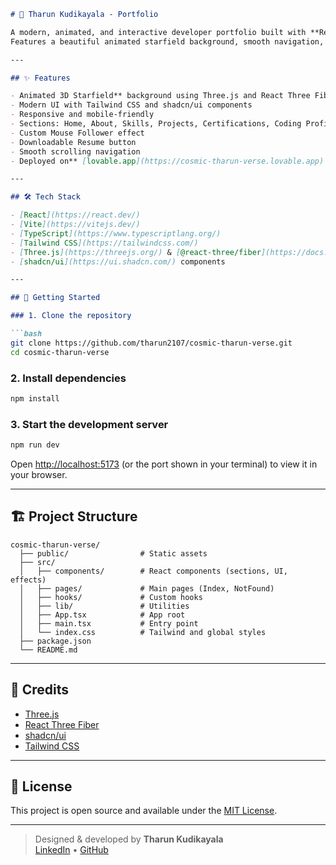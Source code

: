 

```markdown
# 🚀 Tharun Kudikayala - Portfolio

A modern, animated, and interactive developer portfolio built with **React**, **Vite**, **TypeScript**, **Tailwind CSS**, and **Three.js** (via @react-three/fiber).  
Features a beautiful animated starfield background, smooth navigation, and responsive design.

---

## ✨ Features

- Animated 3D Starfield** background using Three.js and React Three Fiber
- Modern UI with Tailwind CSS and shadcn/ui components
- Responsive and mobile-friendly
- Sections: Home, About, Skills, Projects, Certifications, Coding Profiles, Contact
- Custom Mouse Follower effect
- Downloadable Resume button
- Smooth scrolling navigation
- Deployed on** [lovable.app](https://cosmic-tharun-verse.lovable.app) (or your deployment URL)

---

## 🛠️ Tech Stack

- [React](https://react.dev/)
- [Vite](https://vitejs.dev/)
- [TypeScript](https://www.typescriptlang.org/)
- [Tailwind CSS](https://tailwindcss.com/)
- [Three.js](https://threejs.org/) & [@react-three/fiber](https://docs.pmnd.rs/react-three-fiber/getting-started/introduction)
- [shadcn/ui](https://ui.shadcn.com/) components

---

## 🚀 Getting Started

### 1. Clone the repository

```bash
git clone https://github.com/tharun2107/cosmic-tharun-verse.git
cd cosmic-tharun-verse
```

### 2. Install dependencies

```bash
npm install
```

### 3. Start the development server

```bash
npm run dev
```

Open [http://localhost:5173](http://localhost:5173) (or the port shown in your terminal) to view it in your browser.

---

## 🏗️ Project Structure

```
cosmic-tharun-verse/
  ├── public/                # Static assets
  ├── src/
  │   ├── components/        # React components (sections, UI, effects)
  │   ├── pages/             # Main pages (Index, NotFound)
  │   ├── hooks/             # Custom hooks
  │   ├── lib/               # Utilities
  │   ├── App.tsx            # App root
  │   ├── main.tsx           # Entry point
  │   └── index.css          # Tailwind and global styles
  ├── package.json
  └── README.md
```

---

## 🌌 Credits

- [Three.js](https://threejs.org/)
- [React Three Fiber](https://docs.pmnd.rs/react-three-fiber/getting-started/introduction)
- [shadcn/ui](https://ui.shadcn.com/)
- [Tailwind CSS](https://tailwindcss.com/)

---

## 📄 License

This project is open source and available under the [MIT License](LICENSE).

---

> Designed & developed by **Tharun Kudikayala**  
> [LinkedIn](https://www.linkedin.com/in/tharun-kudikyala-37124727b/) • [GitHub](https://github.com/tharun2107)
```

